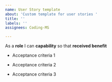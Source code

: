 ```yaml
---
name: User Story template
about: 'Custom template for user stories '
title: ''
labels: ''
assignees: Coding-MS

---
```


As a **role** I can **capability** so that **received benefit**

- Acceptance criteria 1

- Acceptance criteria 2

- Acceptance criteria 3
